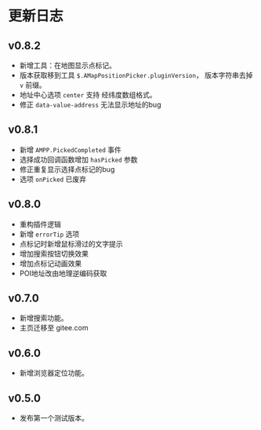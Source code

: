 # 更新日志

## v0.8.2

- 新增工具：在地图显示点标记。
- 版本获取移到工具 `$.AMapPositionPicker.pluginVersion`， 版本字符串去掉 `v` 前缀。
- 地址中心选项 `center` 支持 经纬度数组格式。
- 修正 `data-value-address` 无法显示地址的bug

## v0.8.1

- 新增 `AMPP.PickedCompleted` 事件
- 选择成功回调函数增加 `hasPicked` 参数
- 修正重复显示选择点标记的bug
- 选项 `onPicked` 已废弃

## v0.8.0

- 重构插件逻辑
- 新增 `errorTip` 选项
- 点标记时新增鼠标滑过的文字提示
- 增加搜索按钮切换效果
- 增加点标记动画效果
- POI地址改由地理逆编码获取

## v0.7.0

- 新增搜索功能。
- 主页迁移至 gitee.com

## v0.6.0

- 新增浏览器定位功能。

## v0.5.0

- 发布第一个测试版本。
